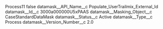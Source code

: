 <?xml version="1.0" encoding="UTF-8"?>
<CustomMetadata xmlns="http://soap.sforce.com/2006/04/metadata" xmlns:xsi="http://www.w3.org/2001/XMLSchema-instance" xmlns:xsd="http://www.w3.org/2001/XMLSchema">
    <label>Process11</label>
    <protected>false</protected>
    <values>
        <field>datamask__API_Name__c</field>
        <value xsi:type="xsd:string">Populate_UserTrailmix_External_Id</value>
    </values>
    <values>
        <field>datamask__Id__c</field>
        <value xsi:type="xsd:string">3000a000000U5xPAAS</value>
    </values>
    <values>
        <field>datamask__Masking_Object__c</field>
        <value xsi:type="xsd:string">CaseStandardDataMask</value>
    </values>
    <values>
        <field>datamask__Status__c</field>
        <value xsi:type="xsd:string">Active</value>
    </values>
    <values>
        <field>datamask__Type__c</field>
        <value xsi:type="xsd:string">Process</value>
    </values>
    <values>
        <field>datamask__Version_Number__c</field>
        <value xsi:type="xsd:double">2.0</value>
    </values>
</CustomMetadata>
